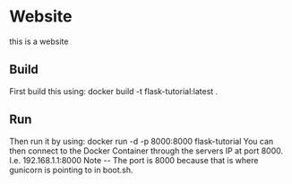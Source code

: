 # Website
 this is a website

## Build
 First build this using: docker build -t flask-tutorial:latest .

## Run
 Then run it by using: docker run -d -p 8000:8000 flask-tutorial
 You can then connect to the Docker Container through the servers IP at port 8000.  I.e. 192.168.1.1:8000
 Note -- The port is 8000 because that is where gunicorn is pointing to in boot.sh.  



